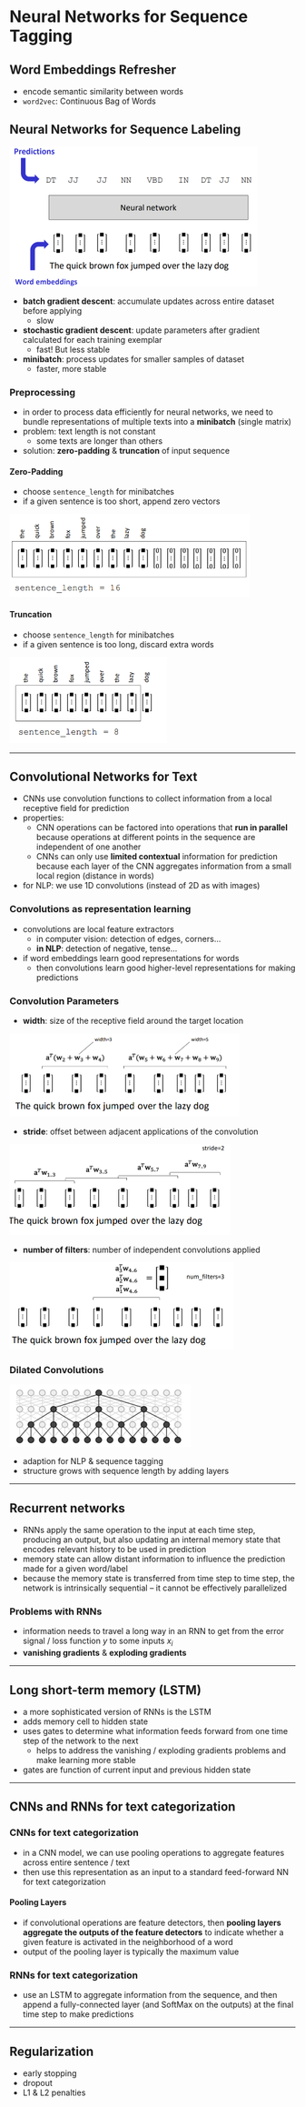 # Neural Networks for Sequence Tagging

## Word Embeddings Refresher

- encode semantic similarity between words 
- `word2vec`: Continuous Bag of Words

## Neural Networks for Sequence Labeling  

<img src="images/image-20231205154306274.png" alt="image-20231205154306274" style="zoom:50%;" />

- **batch gradient descent**: accumulate updates across entire dataset before applying
  - slow
- **stochastic gradient descent**: update parameters after gradient calculated for each training exemplar
  - fast! But less stable
- **minibatch**: process updates for smaller samples of dataset
  - faster, more stable

### Preprocessing

- in order to process data efficiently for neural networks, we need to bundle representations of multiple texts into a **minibatch** (single matrix)
- problem: text length is not constant
  - some texts are longer than others
- solution: **zero-padding** & **truncation** of input sequence

#### Zero-Padding

- choose `sentence_length` for minibatches
- if a given sentence is too short, append zero vectors 

<img src="images/image-20231205154717406.png" alt="image-20231205154717406" style="zoom:50%;" />

#### Truncation

- choose `sentence_length` for minibatches
- if a given sentence is too long, discard extra words

<img src="images/image-20231205154748153.png" alt="image-20231205154748153" style="zoom:50%;" />

---

## Convolutional Networks for Text

- CNNs use convolution functions to collect information from a local receptive field for prediction
- properties:
  - CNN operations can be factored into operations that **run in parallel** because operations at different points in the sequence are independent of one another
  - CNNs can only use **limited contextual** information for prediction because each layer of the CNN aggregates information from a small local region (distance in words)
- for NLP: we use 1D convolutions (instead of 2D as with images)

### Convolutions as representation learning

- convolutions are local feature extractors
  - in computer vision: detection of edges, corners...
  - **in NLP**: detection of negative, tense...
- if word embeddings learn good representations for words
  - then convolutions learn good higher-level representations for making predictions

### Convolution Parameters

- **width**: size of the receptive field around the target location

<img src="images/image-20231205155232723.png" alt="image-20231205155232723" style="zoom:50%;" />

- **stride**: offset between adjacent applications of the convolution

<img src="images/image-20231205155308579.png" alt="image-20231205155308579" style="zoom:50%;" />

- **number of filters**: number of independent convolutions applied

<img src="images/image-20231205155351469.png" alt="image-20231205155351469" style="zoom:50%;" />

### Dilated Convolutions

<img src="images/image-20231205155505290.png" alt="image-20231205155505290" style="zoom:50%;" />

- adaption for NLP & sequence tagging
- structure grows with sequence length by adding layers

---

## Recurrent networks

- RNNs apply the same operation to the input at each time step, producing an output, but also updating an internal memory state that encodes relevant history to be used in prediction
- memory state can allow distant information to influence the prediction made for a given word/label
- because the memory state is transferred from time step to time step, the network is intrinsically sequential – it cannot be effectively parallelized

### Problems with RNNs

- information needs to travel a long way in an RNN to get from the error signal / loss function $y$ to some inputs $x_i$
- **vanishing gradients** & **exploding gradients**

---

## Long short-term memory (LSTM)

- a more sophisticated version of RNNs is the LSTM
- adds memory cell to hidden state
- uses gates to determine what information feeds forward from one time step of the network to the next
  - helps to address the vanishing / exploding gradients problems and make learning more stable
- gates are function of current input and previous hidden state

---

## CNNs and RNNs for text categorization

### CNNs for text categorization

- in a CNN model, we can use pooling operations to aggregate features across entire sentence / text
- then use this representation as an input to a standard feed-forward NN for text categorization

#### Pooling Layers

- if convolutional operations are feature detectors, then **pooling layers aggregate the outputs of the feature detectors** to indicate whether a given feature is activated in the neighborhood of a word
- output of the pooling layer is typically the maximum value

### RNNs for text categorization

- use an LSTM to aggregate information from the sequence, and then append a fully-connected layer (and SoftMax on the outputs) at the final time step to make predictions

---

## Regularization

- early stopping
- dropout
- L1 & L2 penalties

